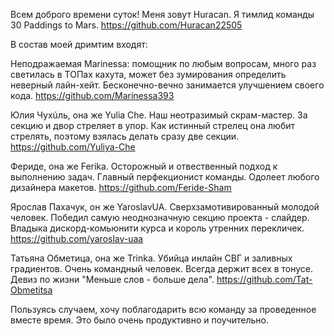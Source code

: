 Всем доброго времени суток! Меня зовут Huracan. Я тимлид команды 30 Paddings to
Mars. https://github.com/Huracan22505

В состав моей дримтим входят:

Неподражаемая Marinessa: помощник по любым вопросам, много раз светилась в ТОПах
кахута, может без зумирования определить неверный лайн-хейт. Бесконечно-вечно
занимается улучшением своего кода. https://github.com/Marinessa393

Юлия Чухúль, она же Yulia Che. Наш неотразимый скрам-мастер. За секцию и двор
стреляет в упор. Как истинный стрелец она любит стрелять, поэтому взялась делать
сразу две секции. https://github.com/Yuliya-Che

Фериде, она же Ferika. Осторожный и отвественный подход к выполнению задач.
Главный перфекционист команды. Одолеет любого дизайнера макетов.
https://github.com/Feride-Sham

Ярослав Пахачук, он же YaroslavUA. Сверхзамотивированный молодой человек.
Победил самую неоднозначную секцию проекта - слайдер. Владыка дискорд-комьюнити
курса и король утренних перекличек. https://github.com/yaroslav-uaa

Татьяна Обметица, она же Trinka. Убийца инлайн СВГ и заливных градиентов. Очень
командный человек. Всегда держит всех в тонусе. Девиз по жизни "Меньше слов -
больше дела". https://github.com/Tat-Obmetitsa

Пользуясь случаем, хочу поблагодарить всю команду за проведенное вместе время.
Это было очень продуктивно и поучительно.
